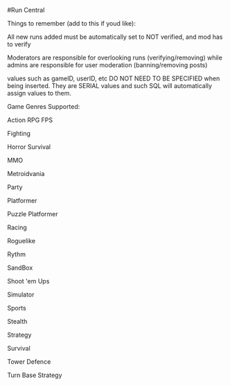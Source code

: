 #Run Central

Things to remember (add to this if youd like):

All new runs added must be automatically set to NOT verified, and mod has to verify 

Moderators are responsible for overlooking runs (verifying/removing) while admins are responsible for user moderation (banning/removing posts)

values such as gameID, userID, etc DO NOT NEED TO BE SPECIFIED when being inserted. They are SERIAL values and such SQL will automatically assign values to
them.

Game Genres Supported:

Action RPG
FPS

Fighting

Horror Survival

MMO

Metroidvania

Party

Platformer

Puzzle Platformer

Racing

Roguelike

Rythm

SandBox

Shoot 'em Ups

Simulator

Sports

Stealth

Strategy

Survival

Tower Defence

Turn Base Strategy
